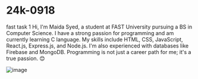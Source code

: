 # 24k-0918
fast task 1
Hi, I'm Maida Syed, a student at FAST University pursuing a BS in Computer Science.
I have a strong passion for programming and am currently learning C language.
My skills include HTML, CSS, JavaScript, React.js, Express.js, and Node.js. I'm also experienced with databases like Firebase and MongoDB.
Programming is not just a career path for me; it's a true passion. 😊

![image](https://github.com/user-attachments/assets/cf8b0f04-b3c0-4bef-80d9-7deb1b24448e)
